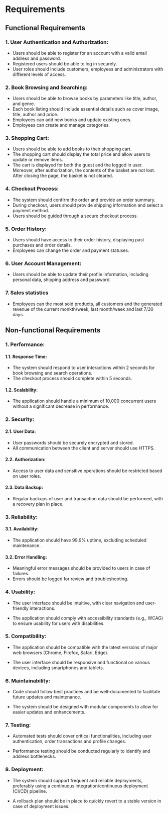 # Requirements

## Functional Requirements

### 1. User Authentication and Authorization:

- Users should be able to register for an account with a valid email address and password.
- Registered users should be able to log in securely.
- User roles should include customers, employees and administrators with different levels of access.

### 2. Book Browsing and Searching:

- Users should be able to browse books by parameters like title, author, and genre.
- Each book listing should include essential details such as cover image, title, author and price.
- Employees can add new books and update existing ones.
- Employees can create and manage categories.

### 3. Shopping Cart:

- Users should be able to add books to their shopping cart.
- The shopping cart should display the total price and allow users to update or remove items.
- The cart is displayed for both the guest and the logged in user. Moreover, after authorization, the contents of the basket are not lost. After closing the page, the basket is not cleared.

### 4. Checkout Process:

- The system should confirm the order and provide an order summary.
- During checkout, users should provide shipping information and select a payment method.
- Users should be guided through a secure checkout process.

### 5. Order History:

- Users should have access to their order history, displaying past purchases and order details.
- Employees can change the order and payment statuses.

### 6. User Account Management:

- Users should be able to update their profile information, including personal data, shipping address and password.

### 7. Sales statistics

- Employees can the most sold products, all customers and the generated revenue of the current monkth/week, last month/week and last 7/30 days.

## Non-functional Requirements

### 1. Performance:

#### 1.1. Response Time:

- The system should respond to user interactions within 2 seconds for book browsing and search operations.
- The checkout process should complete within 5 seconds.

#### 1.2. Scalability:

- The application should handle a minimum of 10,000 concurrent users without a significant decrease in performance.

### 2. Security:

#### 2.1. User Data:

- User passwords should be securely encrypted and stored.
- All communication between the client and server should use HTTPS.

#### 2.2. Authorization:

- Access to user data and sensitive operations should be restricted based on user roles.

#### 2.3. Data Backup:

- Regular backups of user and transaction data should be performed, with a recovery plan in place.

### 3. Reliability:

#### 3.1. Availability:

- The application should have 99.9% uptime, excluding scheduled maintenance.

#### 3.2. Error Handling:

- Meaningful error messages should be provided to users in case of failures.
- Errors should be logged for review and troubleshooting.

### 4. Usability:

- The user interface should be intuitive, with clear navigation and user-friendly interactions.

- The application should comply with accessibility standards (e.g., WCAG) to ensure usability for users with disabilities.

### 5. Compatibility:

- The application should be compatible with the latest versions of major web browsers (Chrome, Firefox, Safari, Edge).

- The user interface should be responsive and functional on various devices, including smartphones and tablets.

### 6. Maintainability:

- Code should follow best practices and be well-documented to facilitate future updates and maintenance.

- The system should be designed with modular components to allow for easier updates and enhancements.

### 7. Testing:

- Automated tests should cover critical functionalities, including user authentication, order transactions and profile changes.

- Performance testing should be conducted regularly to identify and address bottlenecks.

### 8. Deployment:

- The system should support frequent and reliable deployments, preferably using a continuous integration/continuous deployment (CI/CD) pipeline.

- A rollback plan should be in place to quickly revert to a stable version in case of deployment issues.
